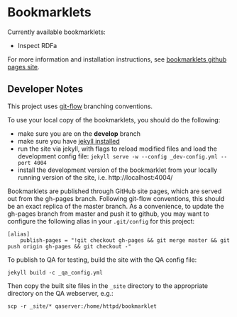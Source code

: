 Bookmarklets
============

Currently available bookmarklets:
- Inspect RDFa

For more information and installation instructions, see [bookmarklets github pages site](http://emory-libraries.github.io/bookmarklets/).


Developer Notes
---------------

This project uses [git-flow](https://github.com/nvie/gitflow) branching conventions.

To use your local copy of the bookmarklets, you should do the following:
- make sure you are on the **develop** branch
- make sure you have [jekyll installed](http://jekyllrb.com/docs/installation/)
- run the site via jekyll, with flags to reload modified files and load
  the development config file: ```jekyll serve -w --config _dev-config.yml --port 4004```
- install the development version of the bookmarklet from your locally running
  version of the site, i.e. http://localhost:4004/

Bookmarklets are published through GitHub site pages, which are served out from
the gh-pages branch.  Following git-flow conventions, this should be an exact
replica of the master branch.  As a convenience, to update the gh-pages branch
from master and push it to github, you may want to configure the following alias
in your ``.git/config`` for this project:

    [alias]
        publish-pages = "!git checkout gh-pages && git merge master && git push origin gh-pages && git checkout -"

To publish to QA for testing, build the site with the QA config file:

    jekyll build -c _qa_config.yml

Then copy the built site files in the ``_site`` directory to the appropriate directory on the QA webserver, e.g.:

    scp -r _site/* qaserver:/home/httpd/bookmarklet